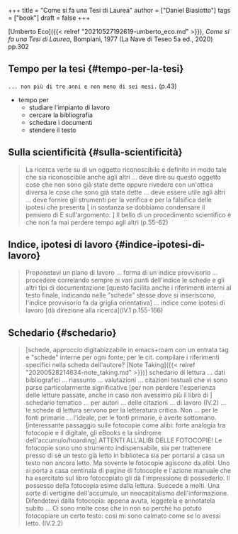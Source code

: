 +++
title = "Come si fa una Tesi di Laurea"
author = ["Daniel Biasiotto"]
tags = ["book"]
draft = false
+++

[Umberto Eco]({{< relref "20210527192619-umberto_eco.md" >}}), _Come si fa una Tesi di Laurea_, Bompiani, 1977 (La Nave di Teseo 5a ed., 2020) pp.302


## Tempo per la tesi {#tempo-per-la-tesi}

`... non più di tre anni e non meno di sei mesi.` (p.43)

-   tempo per
    -   studiare l'impianto di lavoro
    -   cercare la bibliografia
    -   schedare i documenti
    -   stendere il testo


## Sulla scientificità {#sulla-scientificità}

> La ricerca verte su di un oggetto riconoscibile e definito in modo tale che sia riconoscibile anche agli altri ...
> deve dire su questo oggetto cose che non sono già state dette oppure rivedere con un'ottica diversa le cose che sono già state dette ...
> deve essere utile agli altri ...
> deve fornire gli strumenti per la verifica e per la falsifica delle ipotesi che presenta
> [ in sostanza se dobbiamo condensare il pensiero di E sull'argomento: ] Il bello di un procedimento scientifico è che non fa mai perdere tempo agli altri (p.55-62)


## Indice, ipotesi di lavoro {#indice-ipotesi-di-lavoro}

> Proponetevi un piano di lavoro ... forma di un indice provvisorio ... procedere correlando sempre ai vari punti dell'indice le schede e gli altri tipi di documentazione [questo facilita anche i riferimenti interni al testo finale, indicando nelle "schede" stesse dove si inseriscono, l'indice provvisorio fa da griglia orientativa] ... indice come ipotesi di lavoro [dà direzione alla ricerca](IV.1 p.155-166)


## Schedario {#schedario}

> [schede, approccio digitabizzabile in emacs+roam con un entrata tag e "schede" interne per ogni fonte; per le cit. compilare i riferimenti specifici nella scheda dell'autore? [Note Taking]({{< relref "20200528214634-note_taking.md" >}})] schedario di lettura ... dati bibliografici ... riassunto ... valutazioni ... citazioni testuali che vi sono parse particolarmente significative [per non perdere l'esperienza delle letture passate, anche in caso non avessimo più il libro di ] schedario tematico ... per autori ... delle citazioni ... di lavoro  (IV.2)
> ... le schede di lettura servono per la letteratura critica. Non ... per le fonti primarie ... l'ideale, per le fonti primarie, è averle sottomano.
> [interessante passaggio sulle fotocopie come alibi: forte analogia tra fotocopie e il digitale, gli eBooks e la sindrome dell'accumulo/hoarding] ATTENTI ALL'ALIBI DELLE FOTOCOPIE! Le fotocopie sono uno strumento indispensabile, sia per trattenere presso di sè un testo già letto in biblioteca sia per portarsi a casa un testo non ancora letto. Ma sovente le fotocopie agiscono da alibi. Uno si porta a casa centinaia di pagine di fotocopie e l'azione manuale che ha esercitato sul libro fotocopiato gli dà l'impressione di possederlo. Il possesso della fotocopia esime dalla lettura. Succede a molti. Una sorte di vertigine dell'accumulo, un neocapitalismo dell'informazione. Difendetevi dalla fotocopia: appena avuta, leggetela e annotatela subito ... Ci sono molte cose che in non so perché ho potuto fotocopiare un certo testo: così mi sono calmato come se lo avessi letto. (IV.2.2)